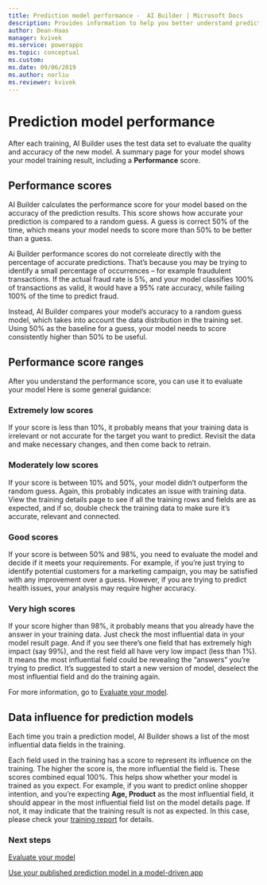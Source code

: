 ```yaml
---
title: Prediction model performance -  AI Builder | Microsoft Docs
description: Provides information to help you better understand prediction model performance, and how performance scores are calculated
author: Dean-Haas
manager: kvivek
ms.service: powerapps
ms.topic: conceptual
ms.custom: 
ms.date: 09/06/2019
ms.author: norliu
ms.reviewer: kvivek
---
```


# Prediction model performance

After each training, AI Builder uses the test data set to evaluate the quality and accuracy of the new model. A summary page for your model shows your model training result, including a **Performance** score.  

## Performance scores

AI Builder calculates the performance score for your model based on the accuracy of the prediction results. This score shows how accurate your prediction is compared to a random guess. A  guess is correct 50% of the time, which means your model needs to score more than 50% to be better than a  guess.

Ai Builder performance scores do not correleate directly with the percentage of accurate predictions. That’s because you may be trying to identify a small percentage of occurrences – for example fraudulent transactions. If the actual fraud rate is 5%, and your model classifies 100% of transactions as valid, it would have a 95% rate accuracy, while failing 100% of the time to predict fraud.

Instead, AI Builder compares your model’s accuracy to a random guess model, which takes into account the data distribution in the training set. Using 50% as the baseline for a guess, your model needs to score consistently higher than 50% to be useful.

## Performance score ranges

After you understand the performance score, you can use it to evaluate your model Here is some general guidance:

### Extremely low scores

If your score is less than 10%, it probably means that your training data is irrelevant or not accurate for the target you want to predict. Revisit the data and make necessary changes, and then come back to retrain.

### Moderately low scores

If your score is between 10% and 50%, your model didn’t outperform the random guess. Again, this probably indicates an issue with training data. View the training details page to see if all the training rows and fields are as expected, and if so, double check the training data to make sure it’s accurate, relevant and connected.

### Good scores

If your score is between 50% and 98%, you need to evaluate the model and decide if it meets your requirements. For example, if you’re just trying to identify potential customers for a marketing campaign, you may be satisfied with any improvement over a guess. However, if you are trying to predict health issues, your analysis may require higher accuracy. 

### Very high scores

If your score higher than 98%, it probably means that you already have the answer in your training data. Just check the most influential data in your model result page. And if you see there’s one field that has extremely high impact (say 99%), and the rest field all have very low impact (less than 1%). It means the most influential field could be revealing the “answers” you’re trying to predict. It’s suggested to start a new version of model, deselect the most influential field and do the training again. 


For more information, go to [Evaluate your model](manage-model.md#evaluate-your-model).

## Data influence for prediction models

Each time you train a prediction model, AI Builder shows  a list of the most influential data fields in the training.

Each field used in the training has a score to represent its influence on the training. The higher the score is, the more influential the field is. These scores combined equal 100%. This helps show whether your model is trained as you expect. For example, if you want to predict online shopper intention, and you’re expecting **Age, Product** as the most influential field, it should appear in the most influential field list on the model details page. If not, it may indicate that the training result is not as expected. In this case, please check your [training report](binary-classification-training-report.md) for details.  

### Next steps

[Evaluate your model](manage-model.md#evaluate-your-model)

[Use your published prediction model in a model-driven app](binary-classification-model-driven-app.md) 
